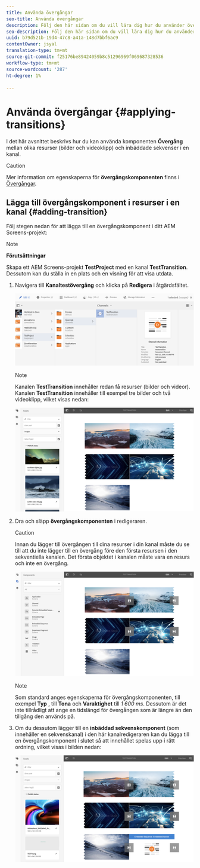 ```yaml
---
title: Använda övergångar
seo-title: Använda övergångar
description: Följ den här sidan om du vill lära dig hur du använder övergångar i skärmsprojekt.
seo-description: Följ den här sidan om du vill lära dig hur du använder övergångar i skärmsprojekt.
uuid: b79d521b-19d4-47c8-a41a-148d7bbf6ac9
contentOwner: jsyal
translation-type: tm+mt
source-git-commit: f25176be89424059b8c51296969f069687328536
workflow-type: tm+mt
source-wordcount: '287'
ht-degree: 1%

---
```



# Använda övergångar {#applying-transitions}

I det här avsnittet beskrivs hur du kan använda komponenten **Övergång** mellan olika resurser (bilder och videoklipp) och inbäddade sekvenser i en kanal.


>[!CAUTION]
>
>Mer information om egenskaperna för **övergångskomponenten** finns i [Övergångar](adding-components-to-a-channel.md#transition).

## Lägga till övergångskomponent i resurser i en kanal {#adding-transition}

Följ stegen nedan för att lägga till en övergångskomponent i ditt AEM Screens-projekt:

>[!NOTE]
>
>**Förutsättningar**
>
> Skapa ett AEM Screens-projekt **TestProject** med en kanal **TestTransition**. Dessutom kan du ställa in en plats och en visning för att visa utdata.

1. Navigera till **Kanaltestövergång** och klicka på **Redigera** i åtgärdsfältet.

   ![image1](assets/transitions1.png)

   >[!NOTE]
   >
   >Kanalen **TestTransition** innehåller redan få resurser (bilder och videor). Kanalen **TestTransition** innehåller till exempel tre bilder och två videoklipp, vilket visas nedan:

   ![image2](assets/transitions2.png)


1. Dra och släpp **övergångskomponenten** i redigeraren.
   >[!CAUTION]
   >
   >Innan du lägger till övergången till dina resurser i din kanal måste du se till att du inte lägger till en övergång före den första resursen i den sekventiella kanalen. Det första objektet i kanalen måste vara en resurs och inte en övergång.

   ![image3](assets/transitions3.png)

   > [!NOTE]
   >
   >Som standard anges egenskaperna för övergångskomponenten, till exempel **Typ** , till **Tona** och **Varaktighet** till *1 600 ms*.  Dessutom är det inte tillrådligt att ange en tidslängd för övergången som är längre än den tillgång den används på.

1. Om du dessutom lägger till en **inbäddad sekvenskomponent** (som innehåller en sekvenskanal) i den här kanalredigeraren kan du lägga till en övergångskomponent i slutet så att innehållet spelas upp i rätt ordning, vilket visas i bilden nedan:

   ![image3](assets/transitions5.png)


